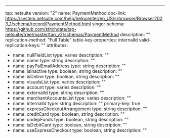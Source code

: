 ---
tap: netsuite
version: "2"
name: PaymentMethod
doc-link: https://system.netsuite.com/help/helpcenter/en_US/srbrowser/Browser2023_1/schema/record/PaymentMethod.html
singer-schema: https://github.com/stitchdata/tap-netsuite/tree/master/tap_v2/schemas/PaymentMethod
description: ""
replication-method: "Full Table"
table-key-properties: internalId
valid-replication-keys: ""
attributes:
- name: nullFieldList
  type: varies
  description: ""
- name: name
  type: string
  description: ""
- name: payPalEmailAddress
  type: string
  description: ""
- name: isInactive
  type: boolean, string
  description: ""
- name: isOnline
  type: boolean, string
  description: ""
- name: visualsList
  type: varies
  description: ""
- name: account
  type: varies
  description: ""
- name: externalId
  type: string
  description: ""
- name: merchantAccountsList
  type: varies
  description: ""
- name: internalId
  type: string
  description: ""
  primary-key: true
- name: expressCheckoutArrangement
  type: string
  description: ""
- name: creditCard
  type: boolean, string
  description: ""
- name: undepFunds
  type: boolean, string
  description: ""
- name: isDebitCard
  type: boolean, string
  description: ""
- name: useExpressCheckout
  type: boolean, string
  description: ""
